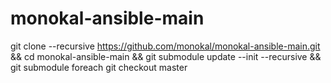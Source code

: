 # monokal-ansible-main
git clone --recursive https://github.com/monokal/monokal-ansible-main.git && cd monokal-ansible-main && git submodule update --init --recursive && git submodule foreach git checkout master
